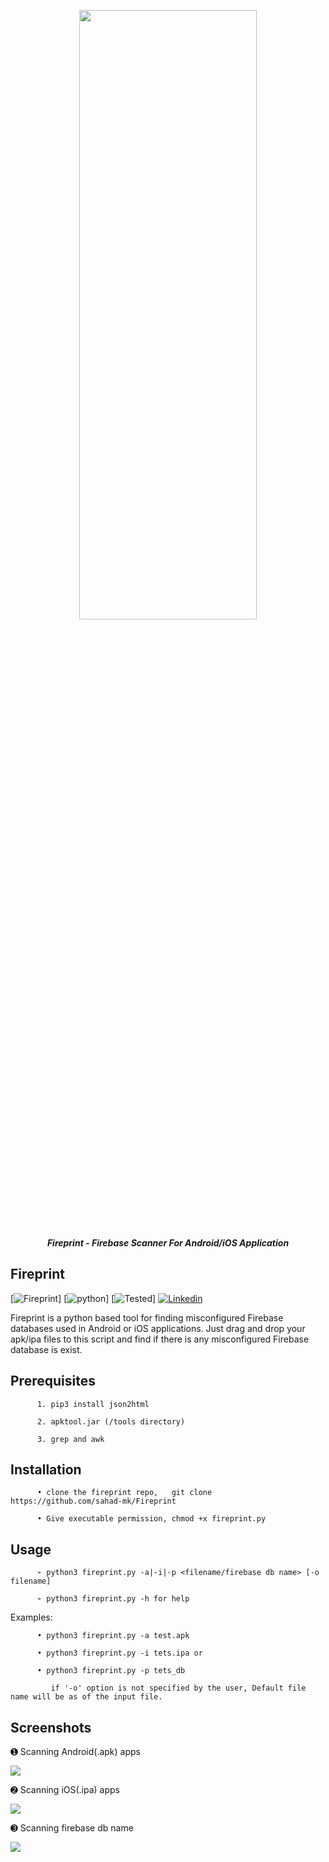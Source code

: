 <p align="center"> <img src="https://github.com/sahad-mk/Fireprint/blob/master/screenshots/fireprint_banner.png" height="50%" width="75%"></p>
<p align="center"><b><i> Fireprint - Firebase Scanner For Android/iOS Application </i> </b> </p>

## Fireprint

[![Fireprint](https://img.shields.io/badge/version-1.0-success)] [![python](https://img.shields.io/badge/Python-v3.x.x-important)] [![Tested](https://img.shields.io/badge/Tested%20On-Ubuntu%2018.04-green)] [![Linkedin](https://img.shields.io/badge/Linkedin-Sahad-blue)](https://www.linkedin.com/in/sahadmk)

Fireprint is a python based tool for finding misconfigured Firebase databases used in Android or iOS applications. Just drag and drop your apk/ipa files to this script and find if there is any misconfigured Firebase database is exist.

## Prerequisites
          1. pip3 install json2html
          
          2. apktool.jar (/tools directory)
          
          3. grep and awk
           
           
## Installation
          • clone the fireprint repo,   git clone https://github.com/sahad-mk/Fireprint
          
          • Give executable permission, chmod +x fireprint.py 
          
  
## Usage
          ➢ python3 fireprint.py -a|-i|-p <filename/firebase db name> [-o filename]
          
          ➢ python3 fireprint.py -h for help
 
   Examples:
                                                                                                                                             
          • python3 fireprint.py -a test.apk 
              
          • python3 fireprint.py -i tets.ipa or
                                                         
          • python3 fireprint.py -p tets_db 
                                                         
             if '-o' option is not specified by the user, Default file name will be as of the input file.
  
## Screenshots

 ➊ Scanning Android(.apk) apps
 
             
  <img src=https://github.com/sahad-mk/Fireprint/blob/master/screenshots/scan_android.png >
  

 ➋ Scanning iOS(.ipa) apps 
 
           
   <img src=https://github.com/sahad-mk/Fireprint/blob/master/screenshots/scan_iOS.png >
   

 ➌ Scanning firebase db name
 
            
  <img src=https://github.com/sahad-mk/Fireprint/blob/master/screenshots/scan_dbname.png >

